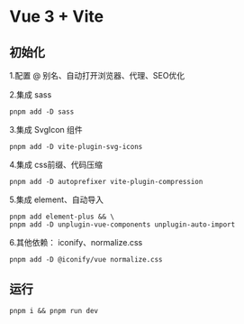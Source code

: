 # Vue 3 + Vite

## 初始化

1.配置 @ 别名、自动打开浏览器、代理、SEO优化

2.集成 sass

```shell
pnpm add -D sass
```

3.集成 SvgIcon 组件

```shell
pnpm add -D vite-plugin-svg-icons
```

4.集成 css前缀、代码压缩

```shell
pnpm add -D autoprefixer vite-plugin-compression
```

5.集成 element、自动导入

```shell
pnpm add element-plus && \
pnpm add -D unplugin-vue-components unplugin-auto-import
```

6.其他依赖： iconify、normalize.css

```shell
pnpm add -D @iconify/vue normalize.css
```

## 运行

```shell
pnpm i && pnpm run dev
```

